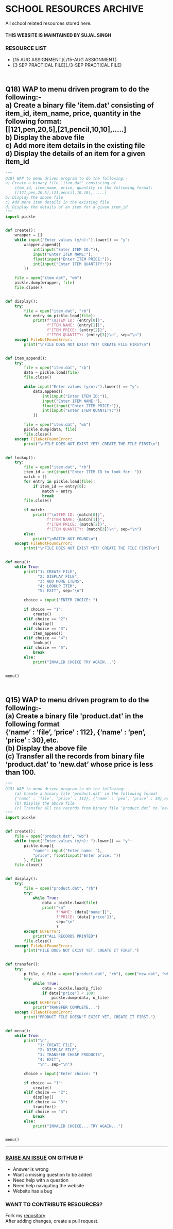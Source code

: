 # SCHOOL RESOURCES ARCHIVE

All school related resources stored here.

#### THIS WEBSITE IS MAINTAINED BY SUJAL SINGH

### RESOURCE LIST

- [15 AUG ASSIGNMENT](./15-AUG ASSIGNMENT)
- [3 SEP PRACTICAL FILE](./3-SEP PRACTICAL FILE)
## <br>Q18) WAP to menu driven program to do the following:-<br>a) Create a binary file 'item.dat' consisting of<br>    item_id, item_name, price, quantity in the following format:<br>    [[121,pen,20,5],[21,pencil,10,10],.....]<br>b) Display the above file<br>c) Add more item details in the existing file<br>d) Display the details of an item for a given item_id<br>
```python
"""
Q18) WAP to menu driven program to do the following:-
a) Create a binary file 'item.dat' consisting of
    item_id, item_name, price, quantity in the following format:
    [[121,pen,20,5],[21,pencil,10,10],.....]
b) Display the above file
c) Add more item details in the existing file
d) Display the details of an item for a given item_id
"""
import pickle


def create():
    wrapper = []
    while input("Enter values (y/n):").lower() == "y":
        wrapper.append([
            int(input("Enter ITEM ID:")),
            input("Enter ITEM NAME:"),
            float(input("Enter ITEM PRICE:")),
            int(input("Enter ITEM QUANTITY:"))
        ])

    file = open("item.dat", "wb")
    pickle.dump(wrapper, file)
    file.close()


def display():
    try:
        file = open("item.dat", "rb")
        for entry in pickle.load(file):
            print(f"\nITEM ID: {entry[0]}",
                  f"ITEM NAME: {entry[1]}",
                  f"ITEM PRICE: {entry[2]}",
                  f"ITEM QUANTITY: {entry[3]}\n", sep="\n")
    except FileNotFoundError:
        print("\nFILE DOES NOT EXIST YET! CREATE FILE FIRST\n")


def item_append():
    try:
        file = open("item.dat", "rb")
        data = pickle.load(file)
        file.close()

        while input("Enter values (y/n):").lower() == "y":
            data.append([
                int(input("Enter ITEM ID:")),
                input("Enter ITEM NAME:"),
                float(input("Enter ITEM PRICE:")),
                int(input("Enter ITEM QUANTITY:"))
            ])

        file = open("item.dat", "wb")
        pickle.dump(data, file)
        file.close()
    except FileNotFoundError:
        print("\nFILE DOES NOT EXIST YET! CREATE THE FILE FIRST\n")


def lookup():
    try:
        file = open("item.dat", "rb")
        item_id = int(input("Enter ITEM ID to look for: "))
        match = []
        for entry in pickle.load(file):
            if item_id == entry[0]:
                match = entry
                break
        file.close()

        if match:
            print(f"\nITEM ID: {match[0]}",
                  f"ITEM NAME: {match[1]}",
                  f"ITEM PRICE: {match[2]}",
                  f"ITEM QUANTITY: {match[3]}\n", sep="\n")
        else:
            print("\nMATCH NOT FOUND\n")
    except FileNotFoundError:
        print("\nFILE DOES NOT EXIST YET! CREATE THE FILE FIRST\n")


def menu():
    while True:
        print("1: CREATE FILE",
              "2: DISPLAY FILE",
              "3: ADD MORE ITEMS",
              "4: LOOKUP ITEM",
              "5: EXIT", sep="\n")

        choice = input("ENTER CHOICE: ")

        if choice == "1":
            create()
        elif choice == "2":
            display()
        elif choice == "3":
            item_append()
        elif choice == "4":
            lookup()
        elif choice == "5":
            break
        else:
            print("INVALID CHOICE TRY AGAIN...")


menu()

```
## <br>Q15) WAP to menu driven program to do the following:-<br>    (a) Create a binary file 'product.dat' in the following format<br>    {‘name’ : ‘file’, ‘price’ : 112}, {‘name’ : ‘pen’, ‘price’ : 30},etc.<br>    (b) Display the above file<br>    (c) Transfer all the records from binary file ‘product.dat’ to ‘new.dat’ whose price is less than 100.<br>
```python
"""
Q15) WAP to menu driven program to do the following:-
    (a) Create a binary file 'product.dat' in the following format
    {‘name’ : ‘file’, ‘price’ : 112}, {‘name’ : ‘pen’, ‘price’ : 30},etc.
    (b) Display the above file
    (c) Transfer all the records from binary file ‘product.dat’ to ‘new.dat’ whose price is less than 100.
"""
import pickle


def create():
    file = open("product.dat", "wb")
    while input("Enter values (y/n): ").lower() == "y":
        pickle.dump({
            "name": input("Enter name: "),
            "price": float(input("Enter price: "))
        }, file)
    file.close()


def display():
    try:
        file = open("product.dat", "rb")
        try:
            while True:
                data = pickle.load(file)
                print("\n"
                      f"NAME: {data['name']}",
                      f"PRICE: {data['price']}",
                      sep="\n"
                      )
        except EOFError:
            print("ALL RECORDS PRINTED")
        file.close()
    except FileNotFoundError:
        print("FILE DOES NOT EXIST YET, CREATE IT FIRST.")


def transfer():
    try:
        p_file, o_file = open("product.dat", "rb"), open("new.dat", "wb")
        try:
            while True:
                data = pickle.load(p_file)
                if data["price"] < 100:
                    pickle.dump(data, o_file)
        except EOFError:
            print("TRANSFER COMPLETE...")
    except FileNotFoundError:
        print("PRODUCT FILE DOESN'T EXIST YET, CREATE IT FIRST.")


def menu():
    while True:
        print("\n",
              "1: CREATE FILE",
              "2: DISPLAY FILE",
              "3: TRANSFER CHEAP PRODUCTS",
              "4: EXIT",
              "\n", sep="\n")

        choice = input("Enter choice: ")

        if choice == "1":
            create()
        elif choice == "2":
            display()
        elif choice == "3":
            transfer()
        elif choice == "4":
            break
        else:
            print("INVALID CHOICE... TRY AGAIN...")


menu()

```


---

### [RAISE AN ISSUE](https://github.com/sujaldev/school/issues/new/choose) ON GITHUB IF

- Answer is wrong
- Want a missing question to be added
- Need help with a question
- Need help navigating the website
- Website has a bug

### WANT TO CONTRIBUTE RESOURCES?

Fork my [repository](https://github.com/sujaldev/school) \
After adding changes, create a pull request.

<script src="https://giscus.app/client.js"
        data-repo="sujaldev/school"
        data-repo-id="MDEwOlJlcG9zaXRvcnkzODUzMDMzOTI="
        data-category="Q&A"
        data-category-id="DIC_kwDOFvdDYM4CArKZ"
        data-mapping="pathname"
        data-reactions-enabled="1"
        data-emit-metadata="0"
        data-theme="light"
        data-lang="en"
        crossorigin="anonymous"
        async>
</script>